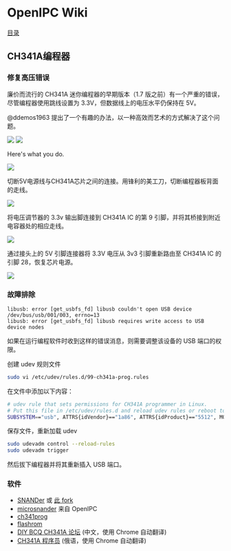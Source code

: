 # OpenIPC Wiki
[目录](../README.zh.md)

CH341A编程器
-----------------

### 修复高压错误

廉价而流行的 CH341A 迷你编程器的早期版本（1.7 版之前）有一个严重的错误，尽管编程器使用跳线设置为 3.3V，但数据线上的电压水平仍保持在 5V。

@ddemos1963 提出了一个有趣的办法，以一种高效而艺术的方式解决了这个问题。

![](../images/hardware-ch341a-hack-1.webp)
![](../images/hardware-ch341a-hack-2.webp)

Here's what you do.

![](../images/hardware-ch341a-hack-6.png)

切断5V电源线与CH341A芯片之间的连接。用锋利的美工刀，切断编程器板背面的走线。

![](../images/hardware-ch341a-hack-3.webp)

将电压调节器的 3.3v 输出脚连接到 CH341A IC 的第 9 引脚，并将其桥接到附近电容器处的相应走线。

![](../images/hardware-ch341a-hack-4.webp)

通过接头上的 5V 引脚连接器将 3.3V 电压从 3v3 引脚重新路由至 CH341A IC 的引脚 28，恢复芯片电源。

![](../images/hardware-ch341a-hack-5.webp)

### 故障排除

```console
libusb: error [get_usbfs_fd] libusb couldn't open USB device /dev/bus/usb/001/003, errno=13
libusb: error [get_usbfs_fd] libusb requires write access to USB device nodes
```

如果在运行编程软件时收到这样的错误消息，则需要调整该设备的 USB 端口的权限。

创建 udev 规则文件

```bash
sudo vi /etc/udev/rules.d/99-ch341a-prog.rules
```

在文件中添加以下内容：

```bash
# udev rule that sets permissions for CH341A programmer in Linux.
# Put this file in /etc/udev/rules.d and reload udev rules or reboot to install
SUBSYSTEM=="usb", ATTRS{idVendor}=="1a86", ATTRS{idProduct}=="5512", MODE="0666"
```

保存文件，重新加载 udev

```bash
sudo udevadm control --reload-rules
sudo udevadm trigger
```

然后拔下编程器并将其重新插入 USB 端口。

### 软件

- [SNANDer](https://github.com/McMCCRU/SNANDer) 或 [此 fork](https://github.com/Droid-MAX/SNANDer)
- [microsnander](https://github.com/OpenIPC/microsnander) 来自 OpenIPC
- [ch341prog](https://github.com/setarcos/ch341prog/)
- [flashrom](https://www.flashrom.org/Flashrom)
- [DIY BCQ CH341A 论坛](http://www.diybcq.com/thread-144131-1-1.html) (中文，使用 Chrome 自动翻译)
- [CH341A 程序员](https://4pda.to/forum/index.php?showtopic=884713) (俄语，使用 Chrome 自动翻译)

